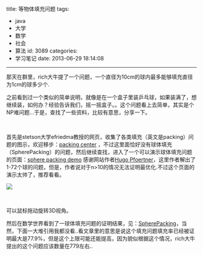 title: 等物体填充问题
tags:
  - java
  - 大学
  - 数学
  - 社会
  - 算法
id: 3089
categories:
  - 学习笔记
date: 2013-06-29 18:14:08
---

那天在群里，rich大牛提了一个问题，一个直径为10cm的球内最多能够填充直径为1cm的球多少个.

之前看到过一个类似的简单说明，就像是在一个盒子里装乒乓球，如果装满了，想继续装，如何办？经验告诉我们，摇一摇盒子。。这个问题看上去简单，其实是个NP难问题...于是，查找了一些资料，比较有意思，分享一下。

&nbsp;

首先是stetson大学efriedma教授的网页，收集了各类填充（英文是packing）问题的图示，欢迎移步：[packing center](http://www2.stetson.edu/~efriedma/packing.html) ，不过这里面恰好没有球体填充（SpherePacking）的问题，然后继续查找，进入了一个可以演示球体填充问题的页面：[sphere packing demo](http://www.randomwalk.de/sphere/insphr/ylspheresinsphr.html) 感谢网站作者[Hugo Pfoertner](http://www.pfoertner.org/)，这里作者解出了1-72个球的问题，但是，作者说对于n&gt;10的情况无法证明最优化.不过这个页面的演示太帅了，推荐看看。

[![](/images/b6b2a692820197a3aab3f59f8e9b8e6821acf744.png)](http://leaverimage.b0.upaiyun.com/37791_o.png)

&nbsp;

可以鼠标拖动旋转3D视角。

然后在数学世界看到了一球体填充问题的证明结果，见：[SpherePacking](http://mathworld.wolfram.com/SpherePacking.html)，当然，下面一大堆引用我都没看..看文章里的意思是说这个填充问题填充率已经被证明最大是77.9%，但是这个上限可能还能提高，因为貌似根据这个情况，rich大牛提出的这个问题应该数量在779左右..

&nbsp;